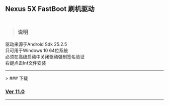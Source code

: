 ## Nexus 5X FastBoot 刷机驱动<br><br>
> ### 说明

驱动来源于Android Sdk 25.2.5<br>
只可用于Windows 10 64位系统<br>
必须在高级启动中关闭驱动强制签名验证<br>
右键点击Inf文件安装
<hr>
> ### 下载

### [Ver 11.0](/nexus5x/FastBoot.rar)
<hr>
